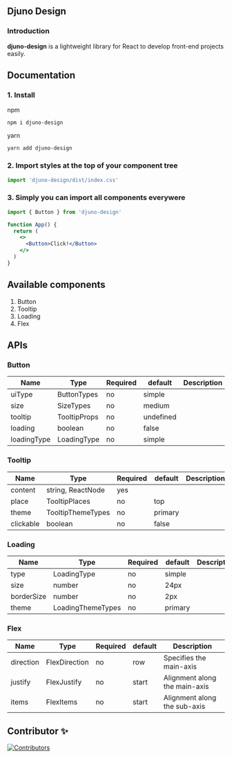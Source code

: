 ## Djuno Design

### Introduction

**djuno-design** is a lightweight library for React to develop front-end projects easily.

## Documentation

### 1. Install

npm

    npm i djuno-design

yarn

    yarn add djuno-design

### 2. Import styles at the top of your component tree

```jsx
import 'djuno-design/dist/index.css'
```

### 3. Simply you can import all components everywere

```jsx
import { Button } from 'djuno-design'

function App() {
  return (
    <>
      <Button>Click!</Button>
    </>
  )
}
```

## Available components

1. Button
2. Tooltip
3. Loading
4. Flex

## APIs

### Button

| Name        | Type         | Required | default   | Description |
| ----------- | ------------ | -------- | --------- | ----------- |
| uiType      | ButtonTypes  | no       | simple    |             |
| size        | SizeTypes    | no       | medium    |             |
| tooltip     | TooltipProps | no       | undefined |             |
| loading     | boolean      | no       | false     |             |
| loadingType | LoadingType  | no       | simple    |             |

### Tooltip

| Name      | Type              | Required | default | Description |
| --------- | ----------------- | -------- | ------- | ----------- |
| content   | string, ReactNode | yes      |         |             |
| place     | TooltipPlaces     | no       | top     |             |
| theme     | TooltipThemeTypes | no       | primary |             |
| clickable | boolean           | no       | false   |             |

### Loading

| Name       | Type              | Required | default | Description |
| ---------- | ----------------- | -------- | ------- | ----------- |
| type       | LoadingType       | no       | simple  |             |
| size       | number            | no       | 24px    |             |
| borderSize | number            | no       | 2px     |             |
| theme      | LoadingThemeTypes | no       | primary |             |

### Flex

| Name      | Type          | Required | default | Description                   |
| --------- | ------------- | -------- | ------- | ----------------------------- |
| direction | FlexDirection | no       | row     | Specifies the main-axis       |
| justify   | FlexJustify   | no       | start   | Alignment along the main-axis |
| items     | FlexItems     | no       | start   | Alignment along the sub-axis  |

## Contributor ✨

[![Contributors](https://contrib.rocks/image?repo=DevAnsar/react-search-hook)](https://github.com/DevAnsar)
